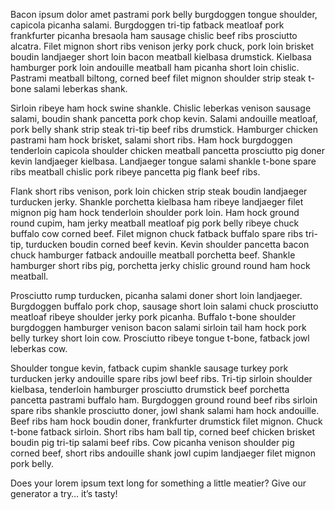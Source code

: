 Bacon ipsum dolor amet pastrami pork belly burgdoggen tongue shoulder, capicola picanha salami. Burgdoggen tri-tip fatback meatloaf pork frankfurter picanha bresaola ham sausage chislic beef ribs prosciutto alcatra. Filet mignon short ribs venison jerky pork chuck, pork loin brisket boudin landjaeger short loin bacon meatball kielbasa drumstick. Kielbasa hamburger pork loin andouille meatball ham picanha short loin chislic. Pastrami meatball biltong, corned beef filet mignon shoulder strip steak t-bone salami leberkas shank.

Sirloin ribeye ham hock swine shankle. Chislic leberkas venison sausage salami, boudin shank pancetta pork chop kevin. Salami andouille meatloaf, pork belly shank strip steak tri-tip beef ribs drumstick. Hamburger chicken pastrami ham hock brisket, salami short ribs. Ham hock burgdoggen tenderloin capicola shoulder chicken meatball pancetta prosciutto pig doner kevin landjaeger kielbasa. Landjaeger tongue salami shankle t-bone spare ribs meatball chislic pork ribeye pancetta pig flank beef ribs.

Flank short ribs venison, pork loin chicken strip steak boudin landjaeger turducken jerky. Shankle porchetta kielbasa ham ribeye landjaeger filet mignon pig ham hock tenderloin shoulder pork loin. Ham hock ground round cupim, ham jerky meatball meatloaf pig pork belly ribeye chuck buffalo cow corned beef. Filet mignon chuck fatback buffalo spare ribs tri-tip, turducken boudin corned beef kevin. Kevin shoulder pancetta bacon chuck hamburger fatback andouille meatball porchetta beef. Shankle hamburger short ribs pig, porchetta jerky chislic ground round ham hock meatball.

Prosciutto rump turducken, picanha salami doner short loin landjaeger. Burgdoggen buffalo pork chop, sausage short loin salami chuck prosciutto meatloaf ribeye shoulder jerky pork picanha. Buffalo t-bone shoulder burgdoggen hamburger venison bacon salami sirloin tail ham hock pork belly turkey short loin cow. Prosciutto ribeye tongue t-bone, fatback jowl leberkas cow.

Shoulder tongue kevin, fatback cupim shankle sausage turkey pork turducken jerky andouille spare ribs jowl beef ribs. Tri-tip sirloin shoulder kielbasa, tenderloin hamburger prosciutto drumstick beef porchetta pancetta pastrami buffalo ham. Burgdoggen ground round beef ribs sirloin spare ribs shankle prosciutto doner, jowl shank salami ham hock andouille. Beef ribs ham hock boudin doner, frankfurter drumstick filet mignon. Chuck t-bone fatback sirloin. Short ribs ham ball tip, corned beef chicken brisket boudin pig tri-tip salami beef ribs. Cow picanha venison shoulder pig corned beef, short ribs andouille shank jowl cupim landjaeger filet mignon pork belly.

Does your lorem ipsum text long for something a little meatier? Give our generator a try… it’s tasty!
